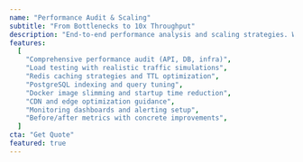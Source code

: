 ```yaml
---
name: "Performance Audit & Scaling"
subtitle: "From Bottlenecks to 10x Throughput"
description: "End-to-end performance analysis and scaling strategies. We identify bottlenecks, optimize code and queries, implement caching, and validate results with load testing."
features:
  [
    "Comprehensive performance audit (API, DB, infra)",
    "Load testing with realistic traffic simulations",
    "Redis caching strategies and TTL optimization",
    "PostgreSQL indexing and query tuning",
    "Docker image slimming and startup time reduction",
    "CDN and edge optimization guidance",
    "Monitoring dashboards and alerting setup",
    "Before/after metrics with concrete improvements",
  ]
cta: "Get Quote"
featured: true
---
```

